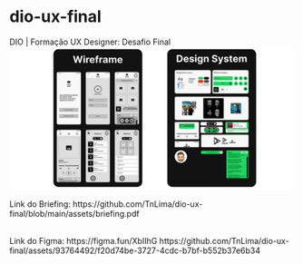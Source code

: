 # dio-ux-final
DIO | Formação UX Designer: Desafio Final
![profile](https://github.com/TnLima/dio-ux-final/blob/main/assets/design-system.jpg)
<p>Link do Briefing: https://github.com/TnLima/dio-ux-final/blob/main/assets/briefing.pdf</p> <br>
Link do Figma: https://figma.fun/XbIIhG
https://github.com/TnLima/dio-ux-final/assets/93764492/f20d74be-3727-4cdc-b7bf-b552b37e6b34
